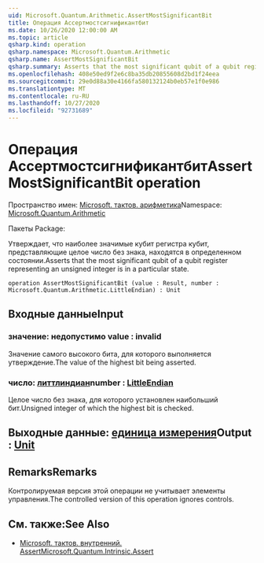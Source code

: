 ```yaml
---
uid: Microsoft.Quantum.Arithmetic.AssertMostSignificantBit
title: Операция Ассертмостсигнификантбит
ms.date: 10/26/2020 12:00:00 AM
ms.topic: article
qsharp.kind: operation
qsharp.namespace: Microsoft.Quantum.Arithmetic
qsharp.name: AssertMostSignificantBit
qsharp.summary: Asserts that the most significant qubit of a qubit register representing an unsigned integer is in a particular state.
ms.openlocfilehash: 408e50ed9f2e6c8ba35db20855608d2bd1f24eea
ms.sourcegitcommit: 29e0d88a30e4166fa580132124b0eb57e1f0e986
ms.translationtype: MT
ms.contentlocale: ru-RU
ms.lasthandoff: 10/27/2020
ms.locfileid: "92731689"
---
```

# <a name="assertmostsignificantbit-operation"></a><span data-ttu-id="9b22a-102">Операция Ассертмостсигнификантбит</span><span class="sxs-lookup"><span data-stu-id="9b22a-102">AssertMostSignificantBit operation</span></span>

<span data-ttu-id="9b22a-103">Пространство имен: [Microsoft. тактов. арифметика](xref:Microsoft.Quantum.Arithmetic)</span><span class="sxs-lookup"><span data-stu-id="9b22a-103">Namespace: [Microsoft.Quantum.Arithmetic](xref:Microsoft.Quantum.Arithmetic)</span></span>

<span data-ttu-id="9b22a-104">Пакеты [](https://nuget.org/packages/)</span><span class="sxs-lookup"><span data-stu-id="9b22a-104">Package: [](https://nuget.org/packages/)</span></span>


<span data-ttu-id="9b22a-105">Утверждает, что наиболее значимые кубит регистра кубит, представляющие целое число без знака, находятся в определенном состоянии.</span><span class="sxs-lookup"><span data-stu-id="9b22a-105">Asserts that the most significant qubit of a qubit register representing an unsigned integer is in a particular state.</span></span>

```qsharp
operation AssertMostSignificantBit (value : Result, number : Microsoft.Quantum.Arithmetic.LittleEndian) : Unit
```


## <a name="input"></a><span data-ttu-id="9b22a-106">Входные данные</span><span class="sxs-lookup"><span data-stu-id="9b22a-106">Input</span></span>

### <a name="value--__invalidresult__"></a><span data-ttu-id="9b22a-107">значение: __недопустимо <Result>__</span><span class="sxs-lookup"><span data-stu-id="9b22a-107">value : __invalid<Result>__</span></span>

<span data-ttu-id="9b22a-108">Значение самого высокого бита, для которого выполняется утверждение.</span><span class="sxs-lookup"><span data-stu-id="9b22a-108">The value of the highest bit being asserted.</span></span>


### <a name="number--littleendian"></a><span data-ttu-id="9b22a-109">число: [литтлиндиан](xref:Microsoft.Quantum.Arithmetic.LittleEndian)</span><span class="sxs-lookup"><span data-stu-id="9b22a-109">number : [LittleEndian](xref:Microsoft.Quantum.Arithmetic.LittleEndian)</span></span>

<span data-ttu-id="9b22a-110">Целое число без знака, для которого установлен наибольший бит.</span><span class="sxs-lookup"><span data-stu-id="9b22a-110">Unsigned integer of which the highest bit is checked.</span></span>



## <a name="output--unit"></a><span data-ttu-id="9b22a-111">Выходные данные: [единица измерения](xref:microsoft.quantum.lang-ref.unit)</span><span class="sxs-lookup"><span data-stu-id="9b22a-111">Output : [Unit](xref:microsoft.quantum.lang-ref.unit)</span></span>



## <a name="remarks"></a><span data-ttu-id="9b22a-112">Remarks</span><span class="sxs-lookup"><span data-stu-id="9b22a-112">Remarks</span></span>

<span data-ttu-id="9b22a-113">Контролируемая версия этой операции не учитывает элементы управления.</span><span class="sxs-lookup"><span data-stu-id="9b22a-113">The controlled version of this operation ignores controls.</span></span>

## <a name="see-also"></a><span data-ttu-id="9b22a-114">См. также:</span><span class="sxs-lookup"><span data-stu-id="9b22a-114">See Also</span></span>

- [<span data-ttu-id="9b22a-115">Microsoft. тактов. внутренний. Assert</span><span class="sxs-lookup"><span data-stu-id="9b22a-115">Microsoft.Quantum.Intrinsic.Assert</span></span>](xref:Microsoft.Quantum.Intrinsic.Assert)